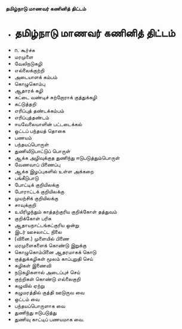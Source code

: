 **தமிழ்நாடு மாணவர் கணினித் திட்டம்**
- # தமிழ்நாடு மாணவர் கணினித் திட்டம்
- n. கூர்ச்சு
- மரமுளை
- வேலிநடுகழி
- எல்லைக்குற்றி
- அடையாளக் கம்பம்
- கொழுகொம்பு
- ஆதாரக் கழி
- கட்டை வண்டிச் சுற்றோராக் குத்துக்கழி
- கட்டுத்தறி
- எரிப்புத் தண்டக்கம்பம்
- எரிப்புத்தண்டம்
- ஈயவேலையாளின் பட்டடைக்கல்
- ஓட்டப் பந்தயத் தொகை
- பணயம்
- பந்தயப்பொருள்
- துணிவீடுபாட்டுப் பொருள்
- ஆக்க அழிவுக்குத துணிந்து ஈடுபடுத்தும்பொருள்
- வேணவாப் பிணைப்பு
- ஆக்க இழப்புகளில் உள்ள அக்கறை
- பங்கீடுபாடு
- போட்டிக் குறியிலக்கு
- போராட்டக் குறியிலக்கு
- முயற்சிக் குறியிலக்கு
- சாவுக்குறி
- உயிரிழந்தும் காத்தற்குரிய குறிக்கோள் தத்துவம்
- குறிக்கோள் பரிசு
- ஆதாயநாட்டங்கட்குரிய ஒன்று
- இடர் ஊசலாட்ட நிலை
- (வினை.) முளையில் பிணை
- மரமுளைகளைக் கொண்டு இறுக்கு
- கொழுகொம்பினை ஆதரமாகக் கொடு
- குத்துக்கழிகள் மூலம் காப்புறுதி செய்
- கழிகள் இணைவி
- நடுகழிகளால் அடைப்புச் செய்
- குற்றிகள் கொண்டு எல்லைகுறி
- கழுவில் ஏற்று
- கழுமரத்தில் குத்தி ஊடுருவ வை
- ஒட்டம் வை
- பந்தயப்பொருளாக வை
- துணிந்து ஈடுபடுத்து
- துணிவு காட்டிப் பணயமாக வை.

